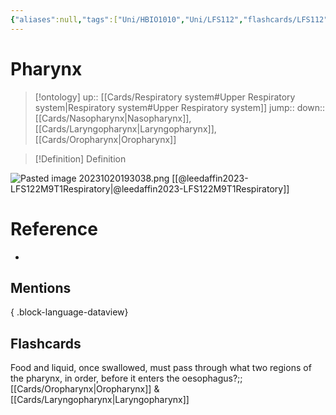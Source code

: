 ```yaml
---
{"aliases":null,"tags":["Uni/HBIO1010","Uni/LFS112","flashcards/LFS112"],"dg-publish":true,"permalink":"/cards/pharynx/","dgPassFrontmatter":true}
---
```


# Pharynx

> [!ontology]
> up:: [[Cards/Respiratory system#Upper Respiratory system\|Respiratory system#Upper Respiratory system]]
> jump:: 
> down:: [[Cards/Nasopharynx\|Nasopharynx]], [[Cards/Laryngopharynx\|Laryngopharynx]], [[Cards/Oropharynx\|Oropharynx]]

> [!Definition] Definition
> 

![Pasted image 20231020193038.png](/img/user/Extras/Images/Pasted%20image%2020231020193038.png)
[[@leedaffin2023-LFS122M9T1Respiratory\|@leedaffin2023-LFS122M9T1Respiratory]]

# Reference
- 

## Mentions

{ .block-language-dataview}

## Flashcards

Food and liquid, once swallowed, must pass through what two regions of the pharynx, in order, before it enters the oesophagus?;;[[Cards/Oropharynx\|Oropharynx]] & [[Cards/Laryngopharynx\|Laryngopharynx]]
<!--SR:!2023-10-22,1,130-->
